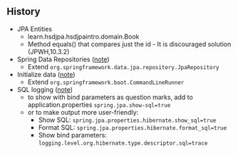 ## History

* JPA Entities
    * learn.hsdjpa.hsdjpaintro.domain.Book
    * Method equals() that compares just the id - It is discouraged solution (JPWH,10.3.2)
* Spring Data Repositories ([note](https://www.notion.so/Hibernate-and-Spring-Data-JPA-c6e94f30f1c444748e55f9ee662e9955#4387ca37da0f492497e71cb5c50cb410))
    * Extend `org.springframework.data.jpa.repository.JpaRepository`
* Initialize data ([note](https://www.notion.so/Hibernate-and-Spring-Data-JPA-c6e94f30f1c444748e55f9ee662e9955#5974ebe7e6bf4cc48c537382b2923dd5))
    * Extend `org.springframework.boot.CommandLineRunner`
* SQL logging ([note](https://www.notion.so/Hibernate-and-Spring-Data-JPA-c6e94f30f1c444748e55f9ee662e9955#5226350bb32e47c3a3855556b9adf7a0))
    * to show with bind parameters as question marks, add to application.properties `spring.jpa.show-sql=true`
    * or to make output more user-friendly:
        * Show SQL: `spring.jpa.properties.hibernate.show_sql=true`
        * Format SQL: `spring.jpa.properties.hibernate.format_sql=true`
        * Show bind parameters: `logging.level.org.hibernate.type.descriptor.sql=trace`
